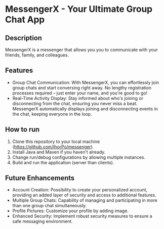 # MessengerX - Your Ultimate Group Chat App
## Description
MessengerX is a messenger that allows you you to communicate with your friends, family, and colleagues.
## Features
- Group Chat Communication: With MessengerX, you can effortlessly join group chats and start conversing right away.
No lengthy registration processes required – just enter your name, and you're good to go!
- Real-Time Activity Display: Stay informed about who's joining or disconnecting from the chat, ensuring you never miss a beat. MessengerX automatically displays joining and disconnecting events in the chat, keeping everyone in the loop.
## How to run 
1. Clone this repository to your local machine (https://github.com/IhorPo/messenger).
2. Install Java and Maven if you haven't already.
3. Change run/debug configurations by allowing multiple instances.
4. Build and run the application (server than clients).
## Future Enhancements
- Account Creation: Possibility to create your personalized account, providing an added layer of security and access to additional features.
- Multiple Group Chats: Capability of managing and participating in more than one group chat simultaneously.
- Profile Pictures: Customize your profile by adding image.
- Enhanced Security: Implement robust security measures to ensure a safe messaging environment.
